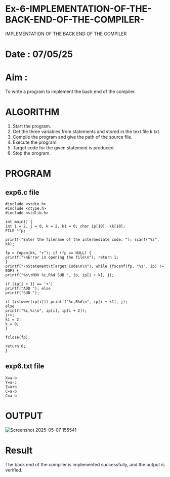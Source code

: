 # Ex-6-IMPLEMENTATION-OF-THE-BACK-END-OF-THE-COMPILER-
IMPLEMENTATION OF THE BACK END OF THE COMPILER 
# Date : 07/05/25
# Aim :
To write a program to implement the back end of the compiler.
# ALGORITHM
1. Start the program.
2. Get the three variables from statements and stored in the text file k.txt.
3. Compile the program and give the path of the source file.
4. Execute the program.
5. Target code for the given statement is produced.
6. Stop the program.
# PROGRAM

## exp6.c file

```
#include <stdio.h> 
#include <ctype.h> 
#include <stdlib.h>

int main() {
int i = 2, j = 0, k = 2, k1 = 0; char ip[10], kk[10];
FILE *fp;

printf("Enter the filename of the intermediate code: "); scanf("%s", kk);

fp = fopen(kk, "r"); if (fp == NULL) {
printf("\nError in opening the file\n"); return 1;
}
printf("\nStatement\tTarget Code\n\n"); while (fscanf(fp, "%s", ip) != EOF) {
printf("%s\tMOV %c,R%d SUB ", ip, ip[i + k], j);

if (ip[i + 1] == '+')
printf("ADD "); else
printf("SUB ");

if (islower(ip[i])) printf("%c,R%d\n", ip[i + k1], j);
else
printf("%c,%c\n", ip[i], ip[i + 2]);
j++;
k1 = 2;
k = 0;
}

fclose(fp);
 
return 0;
}
```

## exp6.txt file

```
X=a-b 
Y=a-c 
Z=a+b 
C=a-b 
C=a-b
```


# OUTPUT
![Screenshot 2025-05-07 155541](https://github.com/user-attachments/assets/51620149-2a3e-4d8f-847a-a96336d8fd12)


# Result
The back end of the compiler is implemented successfully, and the output is verified.
